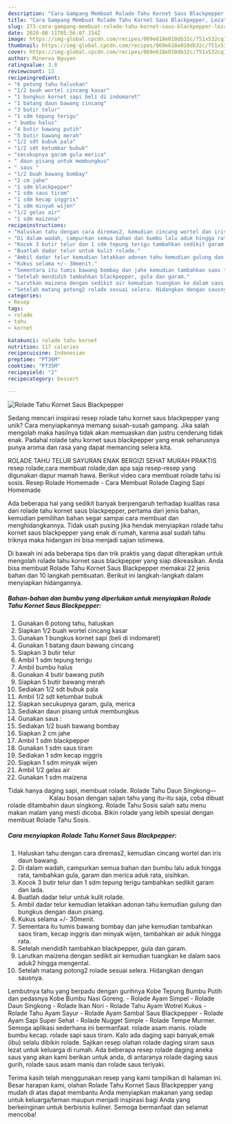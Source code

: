 ```yaml
---
description: "Cara Gampang Membuat Rolade Tahu Kornet Saus Blackpepper, Lezat Sekali"
title: "Cara Gampang Membuat Rolade Tahu Kornet Saus Blackpepper, Lezat Sekali"
slug: 273-cara-gampang-membuat-rolade-tahu-kornet-saus-blackpepper-lezat-sekali
date: 2020-08-11T05:56:07.154Z
image: https://img-global.cpcdn.com/recipes/069e618e010db32c/751x532cq70/rolade-tahu-kornet-saus-blackpepper-foto-resep-utama.jpg
thumbnail: https://img-global.cpcdn.com/recipes/069e618e010db32c/751x532cq70/rolade-tahu-kornet-saus-blackpepper-foto-resep-utama.jpg
cover: https://img-global.cpcdn.com/recipes/069e618e010db32c/751x532cq70/rolade-tahu-kornet-saus-blackpepper-foto-resep-utama.jpg
author: Minerva Nguyen
ratingvalue: 3.8
reviewcount: 13
recipeingredient:
- "6 potong tahu haluskan"
- "1/2 buah wortel cincang kasar"
- "1 bungkus kornet sapi beli di indomaret"
- "1 batang daun bawang cincang"
- "3 butir telur"
- "1 sdm tepung terigu"
- " bumbu halus"
- "4 butir bawang putih"
- "5 butir bawang merah"
- "1/2 sdt bubuk pala"
- "1/2 sdt ketumbar bubuk"
- "secukupnya garam gula merica"
- " daun pisang untuk membungkus"
- " saus "
- "1/2 buah bawang bombay"
- "2 cm jahe"
- "1 sdm blackpepper"
- "1 sdm saus tiram"
- "1 sdm kecap inggris"
- "1 sdm minyak wijen"
- "1/2 gelas air"
- "1 sdm maizena"
recipeinstructions:
- "Haluskan tahu dengan cara diremas2, kemudian cincang wortel dan iris daun bawang."
- "Di dalam wadah, campurkan semua bahan dan bumbu lalu aduk hingga rata, tambahkan gula, garam dan merica aduk rata, sisihkan."
- "Kocok 3 butir telur dan 1 sdm tepung terigu tambahkan sedikit garam dan lada."
- "Buatlah dadar telur untuk kulit rolade."
- "Ambil dadar telur kemudian letakkan adonan tahu kemudian gulung dan bungkus dengan daun pisang."
- "Kukus selama +/- 30menit."
- "Sementara itu tumis bawang bombay dan jahe kemudian tambahkan saos tiram, kecap inggris dan minyak wijen, tambahkan air aduk hingga rata."
- "Setelah mendidih tambahkan blackpepper, gula dan garam."
- "Larutkan maizena dengan sedikit air kemudian tuangkan ke dalam saos aduk2 hingga mengental."
- "Setelah matang potong2 rolade sesuai selera. Hidangkan dengan sausnya."
categories:
- Resep
tags:
- rolade
- tahu
- kornet

katakunci: rolade tahu kornet 
nutrition: 117 calories
recipecuisine: Indonesian
preptime: "PT36M"
cooktime: "PT35M"
recipeyield: "2"
recipecategory: Dessert

---
```



![Rolade Tahu Kornet Saus Blackpepper](https://img-global.cpcdn.com/recipes/069e618e010db32c/751x532cq70/rolade-tahu-kornet-saus-blackpepper-foto-resep-utama.jpg)

Sedang mencari inspirasi resep rolade tahu kornet saus blackpepper yang unik? Cara menyiapkannya memang susah-susah gampang. Jika salah mengolah maka hasilnya tidak akan memuaskan dan justru cenderung tidak enak. Padahal rolade tahu kornet saus blackpepper yang enak seharusnya punya aroma dan rasa yang dapat memancing selera kita.

ROLADE TAHU TELUR SAYURAN ENAK BERGIZI SEHAT MURAH PRAKTIS resep rolade,cara membuat rolade,dan apa saja resep-resep yang digunakan dapur mamah hawa. Berikut video cara membuat rolade tahu isi sosis. Resep Rolade Homemade - Cara Membuat Rolade Daging Sapi Homemade

Ada beberapa hal yang sedikit banyak berpengaruh terhadap kualitas rasa dari rolade tahu kornet saus blackpepper, pertama dari jenis bahan, kemudian pemilihan bahan segar sampai cara membuat dan menghidangkannya. Tidak usah pusing jika hendak menyiapkan rolade tahu kornet saus blackpepper yang enak di rumah, karena asal sudah tahu triknya maka hidangan ini bisa menjadi sajian istimewa.


Di bawah ini ada beberapa tips dan trik praktis yang dapat diterapkan untuk mengolah rolade tahu kornet saus blackpepper yang siap dikreasikan. Anda bisa membuat Rolade Tahu Kornet Saus Blackpepper memakai 22 jenis bahan dan 10 langkah pembuatan. Berikut ini langkah-langkah dalam menyiapkan hidangannya.

<!--inarticleads1-->

##### Bahan-bahan dan bumbu yang diperlukan untuk menyiapkan Rolade Tahu Kornet Saus Blackpepper:

1. Gunakan 6 potong tahu, haluskan
1. Siapkan 1/2 buah wortel cincang kasar
1. Gunakan 1 bungkus kornet sapi (beli di indomaret)
1. Gunakan 1 batang daun bawang cincang
1. Siapkan 3 butir telur
1. Ambil 1 sdm tepung terigu
1. Ambil  bumbu halus
1. Gunakan 4 butir bawang putih
1. Siapkan 5 butir bawang merah
1. Sediakan 1/2 sdt bubuk pala
1. Ambil 1/2 sdt ketumbar bubuk
1. Siapkan secukupnya garam, gula, merica
1. Sediakan  daun pisang untuk membungkus
1. Gunakan  saus :
1. Sediakan 1/2 buah bawang bombay
1. Siapkan 2 cm jahe
1. Ambil 1 sdm blackpepper
1. Gunakan 1 sdm saus tiram
1. Sediakan 1 sdm kecap inggris
1. Siapkan 1 sdm minyak wijen
1. Ambil 1/2 gelas air
1. Gunakan 1 sdm maizena


Tidak hanya daging sapi, membuat rolade. Rolade Tahu Daun Singkong—⠀⠀⠀⠀⠀⠀⠀⠀⠀ Kalau bosan dengan sajian tahu yang itu-itu saja, coba dibuat rolade ditambahin daun singkong. Rolade Tahu Sosis salah satu menu makan malam yang mesti dicoba. Bikin rolade yang lebih spesial dengan membuat Rolade Tahu Sosis. 

<!--inarticleads2-->

##### Cara menyiapkan Rolade Tahu Kornet Saus Blackpepper:

1. Haluskan tahu dengan cara diremas2, kemudian cincang wortel dan iris daun bawang.
1. Di dalam wadah, campurkan semua bahan dan bumbu lalu aduk hingga rata, tambahkan gula, garam dan merica aduk rata, sisihkan.
1. Kocok 3 butir telur dan 1 sdm tepung terigu tambahkan sedikit garam dan lada.
1. Buatlah dadar telur untuk kulit rolade.
1. Ambil dadar telur kemudian letakkan adonan tahu kemudian gulung dan bungkus dengan daun pisang.
1. Kukus selama +/- 30menit.
1. Sementara itu tumis bawang bombay dan jahe kemudian tambahkan saos tiram, kecap inggris dan minyak wijen, tambahkan air aduk hingga rata.
1. Setelah mendidih tambahkan blackpepper, gula dan garam.
1. Larutkan maizena dengan sedikit air kemudian tuangkan ke dalam saos aduk2 hingga mengental.
1. Setelah matang potong2 rolade sesuai selera. Hidangkan dengan sausnya.


Lembutnya tahu yang berpadu dengan gurihnya Kobe Tepung Bumbu Putih dan pedasnya Kobe Bumbu Nasi Goreng. - Rolade Ayam Simpel - Rolade Daun Singkong - Rolade Ikan Nori - Rolade Tahu Ayam Wotrel Kukus - Rolade Tahu Ayam Sayur - Rolade Ayam Sambal Saus Blackpepper - Rolade Ayam Sapi Super Sehat - Rolade Nugget Simple - Rolade Tempe Murmer. Semoga aplikasi sederhana ini bermanfaat. rolade asam manis. rolade bumbu kecap. rolade sapi saus tiram. Kalo ada daging sapi banyak,emak (ibu) selalu dibikin rolade. Sajikan resep olahan rolade daging siram saus lezat untuk keluarga di rumah. Ada beberapa resep rolade daging aneka saus yang akan kami berikan untuk anda, di antaranya rolade daging saus gurih, rolade saus asam manis dan rolade saus teriyaki. 

Terima kasih telah menggunakan resep yang kami tampilkan di halaman ini. Besar harapan kami, olahan Rolade Tahu Kornet Saus Blackpepper yang mudah di atas dapat membantu Anda menyiapkan makanan yang sedap untuk keluarga/teman maupun menjadi inspirasi bagi Anda yang berkeinginan untuk berbisnis kuliner. Semoga bermanfaat dan selamat mencoba!
